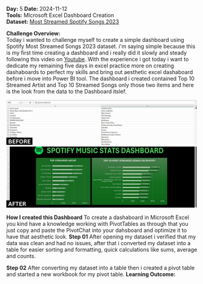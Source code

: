 **Day:** 5 
**Date:** 2024-11-12  
**Tools:** MIcrosoft Excel Dashboard Creation  
**Dataset:** [Most Streamed Spotify Songs 2023](https://www.kaggle.com/datasets/nelgiriyewithana/top-spotify-songs-2023)

**Challenge Overview:**  
Today i wanted to challenge myself to create a simple dashboard using Spotify Most Streamed Songs 2023 dataset. i'm saying simple because this is my first time creating a dashboard and i really did it slowly and steady following this video on [Youtube](https://www.youtube.com/watch?v=MTlQvyNQ3PM). With the experience i got today i want to dedicate my remaining five days in excel practice more on creating dashaboards to perfect my skills and bring out aesthetic excel dashaboard before i move into Power BI tool.
The dashboard i created contained Top 10 Streamed Artist and Top 10 Streamed Songs only those two items and here is the look from the data to the Dashboard itslef.

![Before and After](https://github.com/ShafiiRJuma/30-Days-Challenge-Data-Analysis/blob/main/DayFiveScreenshots/BEFORE%20(1).jpg)

**How I created this Dashboard**
To create a dashaboard in Microsoft Excel you kind have a knowledge working with PivotTables as through that you just copy and paste the PivotChat into your dahsboard and optimize it to have that aesthetic look.
**Step 01**
After opening my dataset i verified that my data was clean and had no issues, after that i converted my dataset into a table for easier sorting and formatting, quick calculations like sums, average and counts.

**Step 02**
After converting my dataset into a table then i created a pivot table and started a new workbook for my pivot table.
**Learning Outcome:**  


